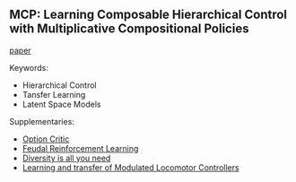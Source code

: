 ## MCP: Learning Composable Hierarchical Control with Multiplicative Compositional Policies
[paper](https://arxiv.org/pdf/1905.09808.pdf)

Keywords:
- Hierarchical Control
- Tansfer Learning
- Latent Space Models

Supplementaries:
- [Option Critic](https://arxiv.org/abs/1609.05140)
- [Feudal Reinforcement Learning](http://www.cs.toronto.edu/~fritz/absps/dh93.pdf)
- [Diversity is all you need](https://arxiv.org/pdf/1802.06070.pdf)
- [Learning and transfer of Modulated Locomotor Controllers](https://arxiv.org/pdf/1610.05182.pdf)


